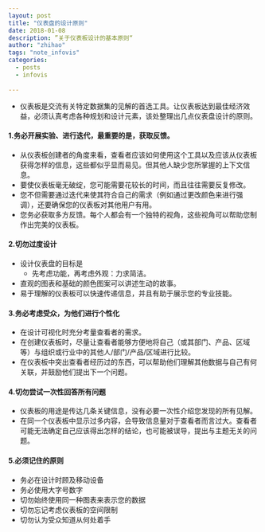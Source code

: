 ```yaml
---
layout: post
title: "仪表盘的设计原则"
date: 2018-01-08
description: ”关于仪表板设计的基本原则“
author: "zhihao"
tags: "note_infovis"
categories:
  - posts
  - infovis
 
---
```


* 仪表板是交流有关特定数据集的见解的首选工具。让仪表板达到最佳经济效益，必须认真考虑各种规划和设计元素，该处整理出几点仪表盘设计的原则。



#### 1.务必开展实验、进行迭代，最重要的是，获取反馈。

* 从仪表板创建者的角度来看，查看者应该如何使用这个工具以及应该从仪表板获得怎样的信息，这些都似乎显而易见。但其他人缺少您所掌握的上下文信息。
* 要使仪表板毫无破绽，您可能需要花较长的时间，而且往往需要反复修改。
* 您不但需要通过迭代来使其符合自己的需求（例如通过更改颜色来进行强调），还要确保您的仪表板对其他用户有用。
* 您务必获取多方反馈。每个人都会有一个独特的视角，这些视角可以帮助您制作出完美的仪表板。

#### 2.切勿过度设计

* 设计仪表盘的目标是
    * 先考虑功能，再考虑外观：力求简洁。
* 直观的图表和基础的颜色图案可以讲述生动的故事。
* 易于理解的仪表板可以快速传递信息，并且有助于展示您的专业技能。

#### 3.务必考虑受众，为他们进行个性化
* 在设计可视化时充分考量查看者的需求。
* 在创建仪表板时，尽量让查看者能够方便地将自己（或其部门、产品、区域等）与组织或行业中的其他人/部门/产品/区域进行比较。
* 在仪表板中突出查看者经历过的东西，可以帮助他们理解其他数据与自己有何关联，并鼓励他们提出下一个问题。


#### 4.切勿尝试一次性回答所有问题

* 仪表板的用途是传达几条关键信息，没有必要一次性介绍您发现的所有见解。
* 在同一个仪表板中显示过多内容，会导致信息量对于查看者而言过大。查看者可能无法确定自己应该得出怎样的结论，也可能被误导，提出与主题无关的问题。 


#### 5.必须记住的原则
* 务必在设计时顾及移动设备
* 务必使用大字号数字
* 切勿始终使用同一种图表来表示您的数据
* 切勿忘记考虑仪表板的空间限制
* 切勿认为受众知道从何处着手